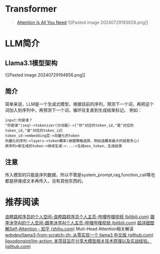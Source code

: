 # Transformer
> [Attention Is All You Need](https://arxiv.org/pdf/1706.03762)
![[Pasted image 20240729193928.png]]
# LLM简介
## Llama3.1模型架构
![[Pasted image 20240729194856.png]]
## 简介
简单来说，LLM是一个生成式模型，根据目前的序列，预测下一个词，再把这个词加入到序列中，再预测下一个词，循环往复直到生成结束标记。
例如：
```
input:你是谁？
"你是谁"(seq)->tokenizer(分词器)->["你"对应的token_id,"是"对应的token_id,"谁"对应的token_id]
token_id->embedding层->向量化的token
向量化的序列->layers->token概率(根据策略选择，例如选概率最大的就是贪心)
原序列+新生成的token->继续生成->...->生成eos_token，生成结束
```
## 注意
传入模型的只能是序列数据，所以不管是system_prompt,rag,function_call等也都是拼接成文本再传入，没有其他东西的。

# 推荐阅读
[良睦路程序员的个人空间-良睦路程序员个人主页-哔哩哔哩视频 (bilibili.com)](https://space.bilibili.com/45156039?spm_id_from=333.337.0.0)
[跟李沐学AI的个人空间-跟李沐学AI个人主页-哔哩哔哩视频 (bilibili.com)](https://space.bilibili.com/1567748478?spm_id_from=333.337.0.0)
[超详细图解Self-Attention - 知乎 (zhihu.com)](https://zhuanlan.zhihu.com/p/410776234)
Muti-Head Attention相关解读
[wdndev/llama3-from-scratch-zh: 从零实现一个 llama3 中文版 (github.com)](https://github.com/wdndev/llama3-from-scratch-zh)
[liguodongiot/llm-action: 本项目旨在分享大模型相关技术原理以及实战经验。 (github.com)](https://github.com/liguodongiot/llm-action?tab=readme-ov-file)
